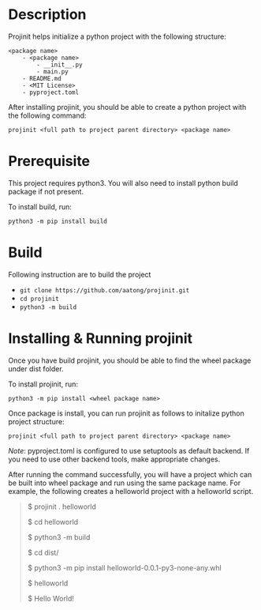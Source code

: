 # Description
Projinit helps initialize a python project with the following structure:
```
<package name>
    - <package name>
        - __init__.py
        - main.py
    - README.md
    - <MIT License>
    - pyproject.toml
```
After installing projinit, you should be able to create a python project with the following command:
```
projinit <full path to project parent directory> <package name>
```
# Prerequisite
This project requires python3. You will also need to install python build package if not present. 

To install build, run:
```
python3 -m pip install build
```

# Build
Following instruction are to build the project
- `git clone https://github.com/aatong/projinit.git`
- `cd projinit`
- `python3 -m build`

# Installing & Running projinit
Once you have build projinit, you should be able to find the wheel package under dist folder.

To install projinit, run:
```
python3 -m pip install <wheel package name>
```

Once package is install, you can run projinit as follows to initalize python project structure:
```
projinit <full path to project parent directory> <package name>
```

*Note*: pyproject.toml is configured to use setuptools as default backend. If you need to use other backend tools, make appropriate changes.

After running the command successfully, you will have a project which can be built into wheel package and run using the same package name. For example, the following creates a helloworld project with a helloworld script.


>$ projinit . helloworld
>
>$ cd helloworld
>
>$ python3 -m build
>
>$ cd dist/
>
>$ python3 -m pip install helloworld-0.0.1-py3-none-any.whl
>
>$ helloworld 
>
>$ Hello World!
>